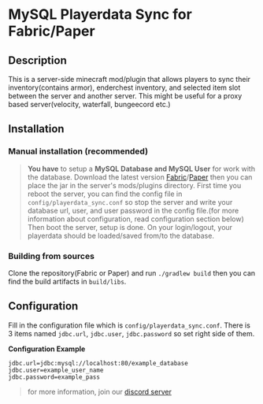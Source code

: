 # MySQL Playerdata Sync for Fabric/Paper

## Description
This is a server-side minecraft mod/plugin that allows players to sync their inventory(contains armor), enderchest inventory, and selected item slot between the server and another server.
This might be useful for a proxy based server(velocity, waterfall, bungeecord etc.)


## Installation
### Manual installation (recommended)
> **You have** to setup a **MySQL Database and MySQL User** for work with the database.
Download the latest version [Fabric](https://github.com/pugur523/MySQL_PlayerdataSync-4-Fabric/releases/latest)/[Paper](https://github.com/pugur523/MySQL_PlayerdataSync-4-Paper/releases/latest) then you can place the jar in the server's mods/plugins directory.
First time you reboot the server, you can find the config file in `config/playerdata_sync.conf` so stop the server and write your database url, user, and user password in the config file.(for more information about configuration, read configuration section below)
Then boot the server, setup is done.
On your login/logout, your playerdata should be loaded/saved from/to the database.

### Building from sources
Clone the repository(Fabric or Paper) and run `./gradlew build` then you can find the build artifacts in `build/libs`.

## Configuration
Fill in the configuration file which is `config/playerdata_sync.conf`.
There is 3 items named `jdbc.url`, `jdbc.user`, `jdbc.password` so set right side of them.


**Configuration Example**
```
jdbc.url=jdbc:mysql://localhost:80/example_database 
jdbc.user=example_user_name
jdbc.password=example_pass 
```

> for more information, join our [discord server](https://discord.gg/invite/xqfQMPEEZp)